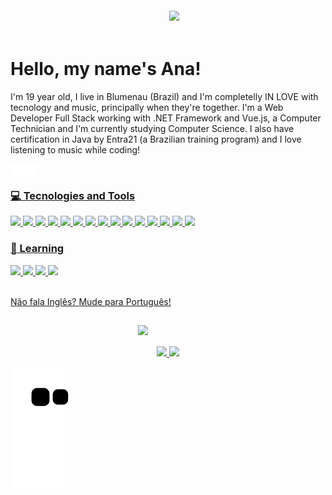 <!-- My Avatoon image 1 -->
<img align="right" width="250px" style="margin-top:-20px" src="https://i.ibb.co/M6kk6VD/avatoon-1-1.png">
<br>

<!-- Greetings and tiny description about me -->
# Hello, my name's Ana!
I'm 19 year old, I live in Blumenau (Brazil) and I'm completelly IN LOVE with tecnology and music, principally when they're together. I'm a Web Developer Full Stack working with .NET Framework and Vue.js, a Computer Technician and I'm currently studying Computer Science. I also have certification in Java by Entra21 (a Brazilian training program) and I love listening to music while coding!

<!-- My social medias -->
<div>
	<!-- LinkedIn -->
	<a href="https://www.linkedin.com/in/ana-julia-da-cunha" target="_blank"><img align="left" alt="LinkedIn" width="22px" src="https://github.com/Aakarsh-B/trying-repos/blob/master/linkedin.svg" />
	<!-- Twitter -->
	<a href="https://twitter.com/cunhanai4" target="_blank"><img align="left" alt="Twitter" width="22px" src="https://github.com/Aakarsh-B/trying-repos/blob/master/twitter.svg" />
</div>
<br>
	
<!-- Programming languages, tecnologies and tools I know -->
### :computer: Tecnologies and Tools
<div>
	<!-- SERVER SIDE -->
	<!-- C# (Language) -->
	<img src="https://cdn.jsdelivr.net/gh/devicons/devicon/icons/csharp/csharp-original.svg" widht="40" height="40" />
	<!-- .NET (language) -->
	<img src="https://cdn.jsdelivr.net/gh/devicons/devicon/icons/dotnetcore/dotnetcore-original.svg" widht="40" height="40"/>
	<!-- Java (Language) -->
	<img src="https://cdn.jsdelivr.net/gh/devicons/devicon/icons/java/java-original.svg" widht="40" height="40"/>
	<!-- Spring (with Java) -->
	<img src="https://cdn.jsdelivr.net/gh/devicons/devicon/icons/spring/spring-original.svg" widht="40" height="40"/>
	<!-- Python (Language) -->
	<img src="https://cdn.jsdelivr.net/gh/devicons/devicon/icons/python/python-original.svg" widht="40" height="40"/>
 	<!-- CLIENT SIDE -->
	<!-- Javascript (Language) -->
	<img src="https://cdn.jsdelivr.net/gh/devicons/devicon/icons/javascript/javascript-original.svg" widht="40" height="40"/>
	<!-- VueJS (language) -->
	<img src="https://cdn.jsdelivr.net/gh/devicons/devicon/icons/vuejs/vuejs-original.svg" widht="40" height="40"/>
	<!-- Node.js (language -->
	<img src="https://cdn.jsdelivr.net/gh/devicons/devicon/icons/nodejs/nodejs-original.svg" widht="40" height="40"/>
	<!-- MARK & STYLE -->
	<!-- HTML5 (Mark Language) -->
	<img src="https://cdn.jsdelivr.net/gh/devicons/devicon/icons/html5/html5-original.svg" widht="40" height="40"/>
	<!-- CSS3 (style) -->
	<img src="https://cdn.jsdelivr.net/gh/devicons/devicon/icons/css3/css3-original.svg" widht="40" height="40"/>
	<!-- Bootstrap (style) -->
	<img src="https://cdn.jsdelivr.net/gh/devicons/devicon/icons/bootstrap/bootstrap-plain.svg" widht="40" height="40"/>
	<!-- DATABASE -->
	<!-- PostgreSQL (Database) -->
	<img src="https://cdn.jsdelivr.net/gh/devicons/devicon/icons/postgresql/postgresql-original.svg" widht="40" height="40"/>
	<!-- MySQL (Database) -->
	<img src="https://cdn.jsdelivr.net/gh/devicons/devicon/icons/mysql/mysql-original.svg" widht="40" height="40"/>
	<!-- TOOLS -->
	<!-- Git -->
	<img src="https://cdn.jsdelivr.net/gh/devicons/devicon/icons/git/git-original.svg" widht="40" height="40"/>
	<!-- Selenium (QA) -->
	<img src="https://cdn.jsdelivr.net/gh/devicons/devicon/icons/selenium/selenium-original.svg" widht="40" height="40"/>
</div>

<!-- Languages and tools I'm learning -->
### :iphone: Learning
<div> 
	<!-- Pandas (Python library)-->
	<img src="https://cdn.jsdelivr.net/gh/devicons/devicon/icons/pandas/pandas-original.svg" widht="40" height="40"/>
	<!-- React / React Native (Language) -->
	<img src="https://cdn.jsdelivr.net/gh/devicons/devicon/icons/react/react-original.svg" widht="40" height="40"/>
	<!-- Flutter (from Dart Language) -->
	<img src="https://cdn.jsdelivr.net/gh/devicons/devicon/icons/flutter/flutter-original.svg" widht="40" height="40"/>
	<!-- Markdown -->
	<img src="https://cdn.jsdelivr.net/gh/devicons/devicon/icons/markdown/markdown-original.svg" widht="40" height="40"/>
</div>
<br>

<!-- Change to Portuguese -->
<p>Não fala Inglês? <a href="https://github.com/cunhanai/cunhanai/blob/main/README-pt.md">Mude para Português!</a></p>

<!-- My Avatoon image 2 -->
##
<img width="300px" align="right" src="https://i.ibb.co/xqw0szv/avatoon-2.png">
<br><br>
<!-- My GitHub stats -->
<div align="center">
<a href="https://github.com/cunhanai">
	<!-- Most Used Languages -->
	<img height="180em" src="https://github-readme-stats-git-masterrstaa-rickstaa.vercel.app/api/top-langs/?username=cunhanai&layout=compact&langs_count=7&theme=dracula&count_private=true"/>
	<!-- Stats -->
	<img height="180em" src="https://github-readme-stats-git-masterrstaa-rickstaa.vercel.app/api?username=cunhanai&show_icons=true&theme=dracula&include_all_commits=true&count_private=true"/>
</div>

<!-- Snake commit animation -->
![Snake animation](https://github.com/cunhanai/cunhanai/blob/output/github-contribution-grid-snake.svg)
